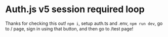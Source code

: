 # Auth.js v5 session required loop

Thanks for checking this out! `npm i`, setup auth.ts and .env, `npm run dev`, go to / page, sign in using that button, and then go to /test page!
